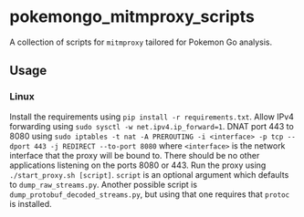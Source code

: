 # pokemongo_mitmproxy_scripts
A collection of scripts for `mitmproxy` tailored for Pokemon Go analysis.

## Usage
### Linux
Install the requirements using `pip install -r requirements.txt`.
Allow IPv4 forwarding using `sudo sysctl -w net.ipv4.ip_forward=1`.
DNAT port 443 to 8080 using `sudo iptables -t nat -A PREROUTING -i <interface> -p tcp --dport 443 -j REDIRECT --to-port 8080` where `<interface>` is the network interface that the proxy will be bound to. There should be no other applications listening on the ports 8080 or 443.
Run the proxy using `./start_proxy.sh [script]`. `script` is an optional argument which defaults to `dump_raw_streams.py`. Another possible script is `dump_protobuf_decoded_streams.py`, but using that one requires that `protoc` is installed.
